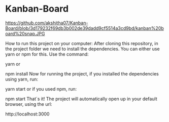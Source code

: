 # Kanban-Board


https://github.com/akshitha07/Kanban-Board/blob/3d179232f69db3b002de39dadd9cf5514a3cd9bd/kanban%20board%20snap.JPG


How to run this project on your computer:
After cloning this repository, in the project folder we need to install the dependencies. You can either use yarn or npm for this. Use the command:

yarn
or

npm install
Now for running the project, if you installed the dependencies using yarn, run:

yarn start
or if you used npm, run:

npm start
That´s it! The project will automatically open up in your default browser, using the url:

http://localhost:3000
